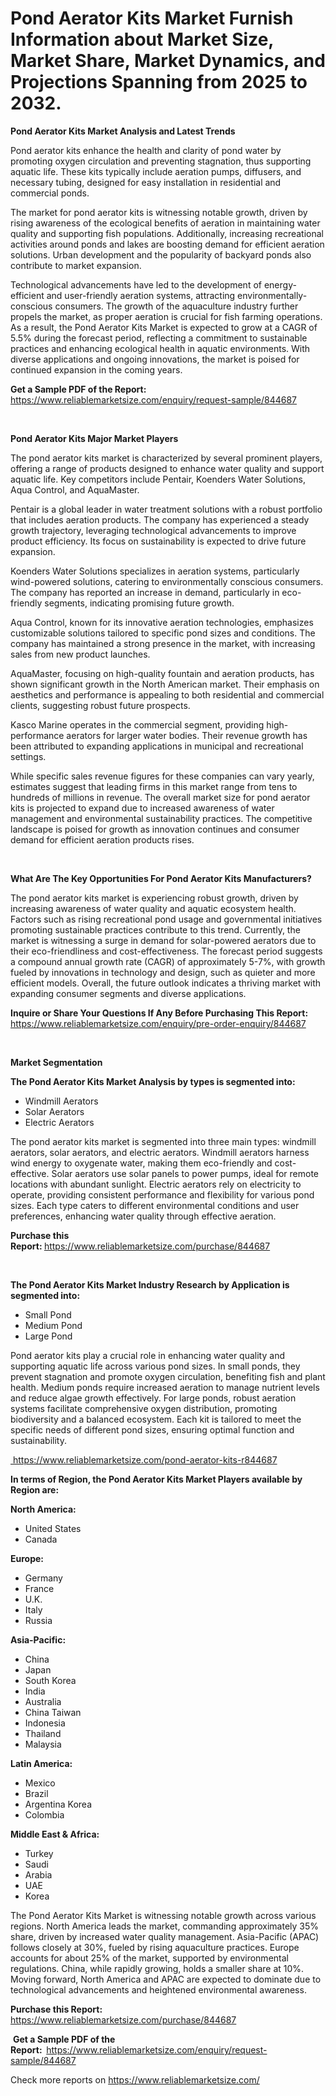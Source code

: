 <p><h1>Pond Aerator Kits Market Furnish Information about Market Size, Market Share, Market Dynamics, and Projections Spanning from 2025 to 2032.</h1></p><p><strong>Pond Aerator Kits Market Analysis and Latest Trends</strong></p>
<p><p>Pond aerator kits enhance the health and clarity of pond water by promoting oxygen circulation and preventing stagnation, thus supporting aquatic life. These kits typically include aeration pumps, diffusers, and necessary tubing, designed for easy installation in residential and commercial ponds. </p><p>The market for pond aerator kits is witnessing notable growth, driven by rising awareness of the ecological benefits of aeration in maintaining water quality and supporting fish populations. Additionally, increasing recreational activities around ponds and lakes are boosting demand for efficient aeration solutions. Urban development and the popularity of backyard ponds also contribute to market expansion. </p><p>Technological advancements have led to the development of energy-efficient and user-friendly aeration systems, attracting environmentally-conscious consumers. The growth of the aquaculture industry further propels the market, as proper aeration is crucial for fish farming operations. As a result, the Pond Aerator Kits Market is expected to grow at a CAGR of 5.5% during the forecast period, reflecting a commitment to sustainable practices and enhancing ecological health in aquatic environments. With diverse applications and ongoing innovations, the market is poised for continued expansion in the coming years.</p></p>
<p><strong>Get a Sample PDF of the Report:&nbsp;</strong> <a href="https://www.reliablemarketsize.com/enquiry/request-sample/844687?utm_campaign=1886&utm_medium=2&utm_source=Github&utm_content=ia&utm_term=20022025&utm_id=pond-aerator-kits">https://www.reliablemarketsize.com/enquiry/request-sample/844687</a></p>
<p>&nbsp;</p>
<p><strong>Pond Aerator Kits Major Market Players</strong></p>
<p><p>The pond aerator kits market is characterized by several prominent players, offering a range of products designed to enhance water quality and support aquatic life. Key competitors include Pentair, Koenders Water Solutions, Aqua Control, and AquaMaster. </p><p>Pentair is a global leader in water treatment solutions with a robust portfolio that includes aeration products. The company has experienced a steady growth trajectory, leveraging technological advancements to improve product efficiency. Its focus on sustainability is expected to drive future expansion.</p><p>Koenders Water Solutions specializes in aeration systems, particularly wind-powered solutions, catering to environmentally conscious consumers. The company has reported an increase in demand, particularly in eco-friendly segments, indicating promising future growth.</p><p>Aqua Control, known for its innovative aeration technologies, emphasizes customizable solutions tailored to specific pond sizes and conditions. The company has maintained a strong presence in the market, with increasing sales from new product launches.</p><p>AquaMaster, focusing on high-quality fountain and aeration products, has shown significant growth in the North American market. Their emphasis on aesthetics and performance is appealing to both residential and commercial clients, suggesting robust future prospects.</p><p>Kasco Marine operates in the commercial segment, providing high-performance aerators for larger water bodies. Their revenue growth has been attributed to expanding applications in municipal and recreational settings.</p><p>While specific sales revenue figures for these companies can vary yearly, estimates suggest that leading firms in this market range from tens to hundreds of millions in revenue. The overall market size for pond aerator kits is projected to expand due to increased awareness of water management and environmental sustainability practices. The competitive landscape is poised for growth as innovation continues and consumer demand for efficient aeration products rises.</p></p>
<p>&nbsp;</p>
<p><strong>What Are The Key Opportunities For Pond Aerator Kits Manufacturers?</strong></p>
<p><p>The pond aerator kits market is experiencing robust growth, driven by increasing awareness of water quality and aquatic ecosystem health. Factors such as rising recreational pond usage and governmental initiatives promoting sustainable practices contribute to this trend. Currently, the market is witnessing a surge in demand for solar-powered aerators due to their eco-friendliness and cost-effectiveness. The forecast period suggests a compound annual growth rate (CAGR) of approximately 5-7%, with growth fueled by innovations in technology and design, such as quieter and more efficient models. Overall, the future outlook indicates a thriving market with expanding consumer segments and diverse applications.</p></p>
<p><strong>Inquire or Share Your Questions If Any Before Purchasing This Report:</strong> <a href="https://www.reliablemarketsize.com/enquiry/pre-order-enquiry/844687?utm_campaign=1886&utm_medium=2&utm_source=Github&utm_content=ia&utm_term=20022025&utm_id=pond-aerator-kits">https://www.reliablemarketsize.com/enquiry/pre-order-enquiry/844687</a></p>
<p>&nbsp;</p>
<p><strong>Market Segmentation</strong></p>
<p><strong>The Pond Aerator Kits Market Analysis by types is segmented into:</strong></p>
<p><ul><li>Windmill Aerators</li><li>Solar Aerators</li><li>Electric Aerators</li></ul></p>
<p><p>The pond aerator kits market is segmented into three main types: windmill aerators, solar aerators, and electric aerators. Windmill aerators harness wind energy to oxygenate water, making them eco-friendly and cost-effective. Solar aerators use solar panels to power pumps, ideal for remote locations with abundant sunlight. Electric aerators rely on electricity to operate, providing consistent performance and flexibility for various pond sizes. Each type caters to different environmental conditions and user preferences, enhancing water quality through effective aeration.</p></p>
<p><strong>Purchase this Report:&nbsp;</strong><a href="https://www.reliablemarketsize.com/purchase/844687?utm_campaign=1886&utm_medium=2&utm_source=Github&utm_content=ia&utm_term=20022025&utm_id=pond-aerator-kits">https://www.reliablemarketsize.com/purchase/844687</a></p>
<p>&nbsp;</p>
<p><strong>The Pond Aerator Kits Market Industry Research by Application is segmented into:</strong></p>
<p><ul><li>Small Pond</li><li>Medium Pond</li><li>Large Pond</li></ul></p>
<p><p>Pond aerator kits play a crucial role in enhancing water quality and supporting aquatic life across various pond sizes. In small ponds, they prevent stagnation and promote oxygen circulation, benefiting fish and plant health. Medium ponds require increased aeration to manage nutrient levels and reduce algae growth effectively. For large ponds, robust aeration systems facilitate comprehensive oxygen distribution, promoting biodiversity and a balanced ecosystem. Each kit is tailored to meet the specific needs of different pond sizes, ensuring optimal function and sustainability.</p></p>
<p><a href="https://www.reliablemarketsize.com/pond-aerator-kits-r844687?utm_campaign=1886&utm_medium=2&utm_source=Github&utm_content=ia&utm_term=20022025&utm_id=pond-aerator-kits">&nbsp;https://www.reliablemarketsize.com/pond-aerator-kits-r844687</a></p>
<p><strong>In terms of Region, the Pond Aerator Kits Market Players available by Region are:</strong></p>
<p>
    <p> <strong> North America: </strong>
        <ul>
            <li>United States</li>
            <li>Canada</li>
        </ul>
        </p> 
    <p> <strong> Europe: </strong>
        <ul>
            <li>Germany</li>
            <li>France</li>
            <li>U.K.</li>
            <li>Italy</li>
            <li>Russia</li>
        </ul>
        </p> 
    <p> <strong> Asia-Pacific: </strong>
        <ul>
            <li>China</li>
            <li>Japan</li>
            <li>South Korea</li>
            <li>India</li>
            <li>Australia</li>
            <li>China Taiwan</li>
            <li>Indonesia</li>
            <li>Thailand</li>
            <li>Malaysia</li>
        </ul>
        </p> 
    <p> <strong> Latin America: </strong>
        <ul>
            <li>Mexico</li>
            <li>Brazil</li>
            <li>Argentina Korea</li>
            <li>Colombia</li>
        </ul>
        </p> 
    <p> <strong> Middle East & Africa: </strong>
        <ul>
            <li>Turkey</li>
            <li>Saudi</li>
            <li>Arabia</li>
            <li>UAE</li>
            <li>Korea</li>
        </ul>
    </p>
    </p>
<p><p>The Pond Aerator Kits Market is witnessing notable growth across various regions. North America leads the market, commanding approximately 35% share, driven by increased water quality management. Asia-Pacific (APAC) follows closely at 30%, fueled by rising aquaculture practices. Europe accounts for about 25% of the market, supported by environmental regulations. China, while rapidly growing, holds a smaller share at 10%. Moving forward, North America and APAC are expected to dominate due to technological advancements and heightened environmental awareness.</p></p>
<p><strong>Purchase this Report: </strong><a href="https://www.reliablemarketsize.com/purchase/844687?utm_campaign=1886&utm_medium=2&utm_source=Github&utm_content=ia&utm_term=20022025&utm_id=pond-aerator-kits">https://www.reliablemarketsize.com/purchase/844687</a></p>
<p>&nbsp;<strong>Get a Sample PDF of the Report:&nbsp;&nbsp;</strong><a href="https://www.reliablemarketsize.com/enquiry/request-sample/844687?utm_campaign=1886&utm_medium=2&utm_source=Github&utm_content=ia&utm_term=20022025&utm_id=pond-aerator-kits">https://www.reliablemarketsize.com/enquiry/request-sample/844687</a></p>
<p><strong></strong></p>
<p>Check more reports on <a href="https://www.reliablemarketsize.com/?utm_campaign=1886&utm_medium=2&utm_source=Github&utm_content=ia&utm_term=20022025&utm_id=pond-aerator-kits">https://www.reliablemarketsize.com/</a></p>
